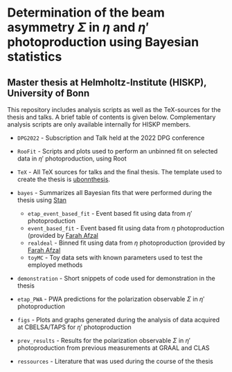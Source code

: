 # Determination of the beam asymmetry $\Sigma$ in $\eta$ and $\eta'$ photoproduction using Bayesian statistics
## Master thesis at Helmholtz-Institute (HISKP), University of Bonn
This repository includes analysis scripts as well as the TeX-sources for the thesis and talks. A brief table of contents is given below. Complementary analysis scripts are only available internally for HISKP members.

* `DPG2022` - Subscription and Talk held at the 2022 DPG conference
* `RooFit` - Scripts and plots used to perform an unbinned fit on selected data in $\eta'$ photoproduction, using Root
* `TeX` - All TeX sources for talks and the final thesis. The template used to create the thesis is [ubonnthesis](https://www.pi.uni-bonn.de/lehre/uni-bonn-thesis).
* `bayes` - Summarizes all Bayesian fits that were performed during the thesis using [Stan](https://mc-stan.org)
    - `etap_event_based_fit` - Event based fit using data from $\eta'$ photoproduction
    - `event_based_fit` - Event based fit using data from $\eta$ photoproduction (provided by [Farah Afzal](https://bonndoc.ulb.uni-bonn.de/xmlui/handle/20.500.11811/8064)
    - `realdeal` - Binned fit using data from $\eta$ photoproduction (provided by [Farah Afzal](https://bonndoc.ulb.uni-bonn.de/xmlui/handle/20.500.11811/8064)
    - `toyMC` - Toy data sets with known parameters used to test the employed methods
  
* `demonstration` - Short snippets of code used for demonstration in the thesis
* `etap_PWA` - PWA predictions for the polarization observable $\Sigma$ in $\eta'$ photoproduction
* `figs` - Plots and graphs generated during the analysis of data acquired at CBELSA/TAPS for $\eta'$ photoproduction
* `prev_results` - Results for the polarization observable $\Sigma$ in $\eta'$ photoproduction from previous measurements at GRAAL and CLAS
* `ressources` - Literature that was used during the course of the thesis

